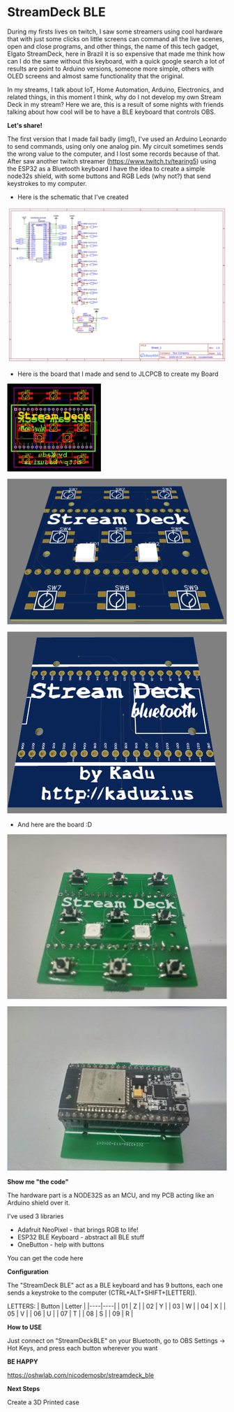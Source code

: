# StreamDeck BLE

During my firsts lives on twitch, I saw some streamers using cool hardware that with just some clicks on little screens can command all the live scenes, open and close programs, and other things, the name of this tech gadget, Elgato StreamDeck, here in Brazil it is so expensive that made me think how can I do the same without this keyboard, with a quick google search a lot of results are point to Arduino versions, someone more simple, others with OLED screens and almost same functionality that the original.

In my streams, I talk about IoT, Home Automation, Arduino, Electronics, and related things, in this moment I think, why do I not develop my own Stream Deck in my stream? Here we are, this is a result of some nights with friends talking about how cool will be to have a BLE keyboard that controls OBS.

**Let's share!**

The first version that I made fail badly (img1), I've used an Arduino Leonardo to send commands, using only one analog pin. My circuit sometimes sends the wrong value to the computer, and I lost some records because of that. After saw another twitch streamer (https://www.twitch.tv/tearing5) using the ESP32 as a Bluetooth keyboard I have the idea to create a simple node32s shield, with some buttons and RGB Leds (why not?) that send keystrokes to my computer.



-   Here is the schematic that I've created  

![Schematic](assets/schematic.png "Schematic")

-   Here is the board that I made and send to JLCPCB to create my Board

![PCB](assets/pcb01.png "PCB")

![PCB](assets/pcb02.png "PCB")

![PCB](assets/pcb03.png "PCB")

-   And here are the board :D

![Real PCB 01](assets/live01.jpg "Real Life 01")

![Real PCB 02](assets/live02.jpg "Real Life 02")

**Show me "the code"**

The hardware part is a NODE32S as an MCU, and my PCB acting like an Arduino shield over it.

I've used 3 libraries
-   Adafruit NeoPixel - that brings RGB to life!
-   ESP32 BLE Keyboard - abstract all BLE stuff
-   OneButton - help with buttons

You can get the code here

**Configuration**

The "StreamDeck BLE" act as a BLE keyboard and has 9 buttons, each one sends a keystroke to the computer (CTRL+ALT+SHIFT+[LETTER]).

LETTERS:
| Button  | Letter   |
|----|----|
| 01 | Z  |
| 02 | Y  |
| 03 | W  |
| 04 | X  |
| 05 | V  |
| 06 | U  |
| 07 | T  |
| 08 | S  |
| 09 | R  |

**How to USE**

Just connect on "StreamDeckBLE" on your Bluetooth, go to OBS Settings -> Hot Keys, and press each button wherever you want  

**BE HAPPY**

https://oshwlab.com/nicodemosbr/streamdeck_ble

**Next Steps**

Create a 3D Printed case